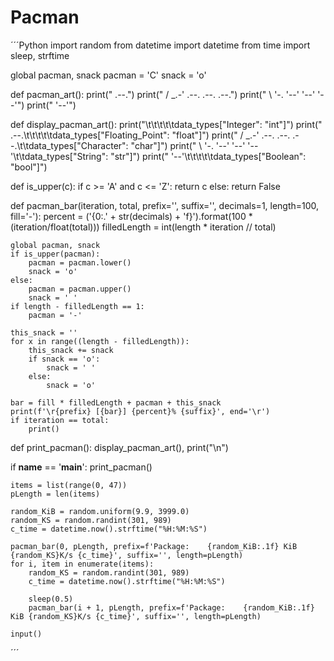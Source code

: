 # Pacman

´´´Python
import random
from datetime import datetime
from time import sleep, strftime

global pacman, snack
pacman = 'C'
snack = 'o'

def pacman_art():
	print("  .--.")
	print(" / _.-' .--.   .--.   .--.")
	print(" \\  '-. '--'   '--'   '--'")
	print("  '--'")

def display_pacman_art():
	print("\t\t\t\t\tdata_types[\"Integer\": \"int\"]")
	print("  .--.\t\t\t\t\tdata_types[\"Floating_Point\": \"float\"]")
	print(" / _.-' .--.   .--.   .--.\t\tdata_types[\"Character\": \"char\"]")
	print(" \\  '-. '--'   '--'   '--'\t\tdata_types[\"String\": \"str\"]")
	print("  '--'\t\t\t\t\tdata_types[\"Boolean\": \"bool\"]")


def is_upper(c):
	if c >= 'A' and c <= 'Z':
		return c
	else:
		return False

def pacman_bar(iteration, total, prefix='', suffix='', decimals=1, length=100, fill='-'):
	percent = ('{0:.' + str(decimals) + 'f}').format(100 * (iteration/float(total)))
	filledLength = int(length * iteration // total)

	global pacman, snack
	if is_upper(pacman):
		pacman = pacman.lower()
		snack = 'o'
	else:
		pacman = pacman.upper()
		snack = ' '
	if length - filledLength == 1:
		pacman = '-'

	this_snack = ''
	for x in range((length - filledLength)):
		this_snack += snack
		if snack == 'o':
			snack = ' '
		else:
			snack = 'o'
		
	bar = fill * filledLength + pacman + this_snack
	print(f'\r{prefix} [{bar}] {percent}% {suffix}', end='\r')
	if iteration == total:
		print()

def print_pacman():
	display_pacman_art(), print("\n")


if __name__ == '__main__':
	print_pacman()

	items = list(range(0, 47))
	pLength = len(items)

	random_KiB = random.uniform(9.9, 3999.0)
	random_KS = random.randint(301, 989)
	c_time = datetime.now().strftime("%H:%M:%S")

	pacman_bar(0, pLength, prefix=f'Package:	{random_KiB:.1f} KiB {random_KS}K/s {c_time}', suffix='', length=pLength)
	for i, item in enumerate(items):
		random_KS = random.randint(301, 989)
		c_time = datetime.now().strftime("%H:%M:%S")
		
		sleep(0.5)
		pacman_bar(i + 1, pLength, prefix=f'Package:	{random_KiB:.1f} KiB {random_KS}K/s {c_time}', suffix='', length=pLength)

	input()
´´´
